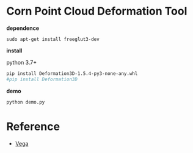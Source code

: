 # Corn Point Cloud Deformation Tool


**dependence**
```
sudo apt-get install freeglut3-dev
```

**install**

python 3.7+

```bash
pip install Deformation3D-1.5.4-py3-none-any.whl
#pip install Deformation3D
```

**demo** 

```bash
python demo.py
```


# Reference

- [Vega](https://viterbi-web.usc.edu/~jbarbic/vega/)
